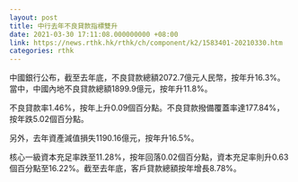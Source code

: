 ```yaml
---
layout: post
title: 中行去年不良貸款指標雙升
date: 2021-03-30 17:11:08.000000000 +08:00
link: https://news.rthk.hk/rthk/ch/component/k2/1583401-20210330.htm
categories: rthk
---
```


中國銀行公布，截至去年底，不良貸款總額2072.7億元人民幣，按年升16.3%。當中，中國內地不良貸款總額1899.9億元，按年升11.8%。

不良貸款率1.46%，按年上升0.09個百分點。不良貸款撥備覆蓋率達177.84%，按年跌5.02個百分點。

另外，去年資產減值損失1190.16億元，按年升16.5%。

核心一級資本充足率跌至11.28%，按年回落0.02個百分點，資本充足率則升0.63個百分點至16.22%。截至去年底，客戶貸款總額按年增長8.78%。
